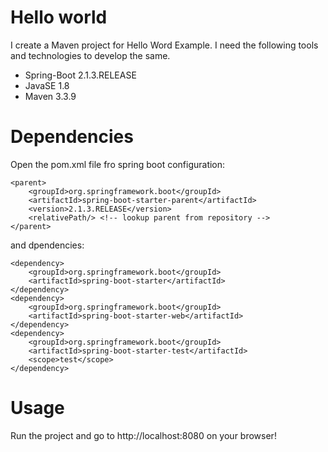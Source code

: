 # Hello world
I create a Maven project for Hello Word Example. I need the following tools and technologies to develop the same.
- Spring-Boot 2.1.3.RELEASE
- JavaSE 1.8
- Maven 3.3.9

# Dependencies
Open the pom.xml file fro spring boot configuration:

	<parent>
		<groupId>org.springframework.boot</groupId>
		<artifactId>spring-boot-starter-parent</artifactId>
		<version>2.1.3.RELEASE</version>
		<relativePath/> <!-- lookup parent from repository -->
	</parent>
	
and dpendencies:
      
	<dependency>
	    <groupId>org.springframework.boot</groupId>
	    <artifactId>spring-boot-starter</artifactId>
	</dependency>
	<dependency>
	    <groupId>org.springframework.boot</groupId>
	    <artifactId>spring-boot-starter-web</artifactId>
	</dependency>
	<dependency>
	    <groupId>org.springframework.boot</groupId>
	    <artifactId>spring-boot-starter-test</artifactId>
	    <scope>test</scope>
	</dependency>

# Usage
Run the project and go to http://localhost:8080 on your browser!
